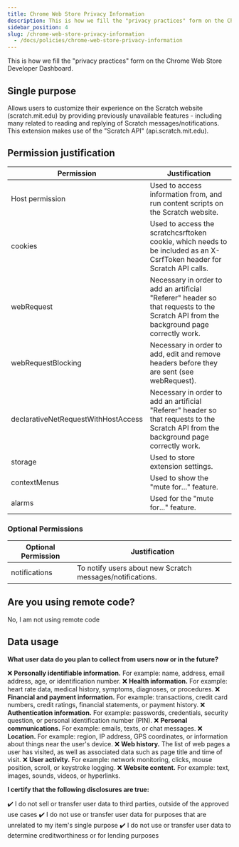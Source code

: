 ```yaml
---
title: Chrome Web Store Privacy Information
description: This is how we fill the "privacy practices" form on the Chrome Web Store Developer Dashboard.
sidebar_position: 4
slug: /chrome-web-store-privacy-information
  - /docs/policies/chrome-web-store-privacy-information
---
```


This is how we fill the "privacy practices" form on the Chrome Web Store Developer Dashboard.

## Single purpose

Allows users to customize their experience on the Scratch website (scratch.mit.edu) by providing previously unavailable features - including many related to reading and replying of Scratch messages/notifications.
This extension makes use of the "Scratch API" (api.scratch.mit.edu).

## Permission justification

| Permission                  | Justification                                                                                                                         |
|-----------------------------|---------------------------------------------------------------------------------------------------------------------------------------|
| Host permission | Used to access information from, and run content scripts on the Scratch website.                                                        |
| cookies                     | Used to access the scratchcsrftoken cookie, which needs to be included as an X-CsrfToken header for Scratch API calls.                |
| webRequest                  | Necessary in order to add an artificial "Referer" header so that requests to the Scratch API from the background page correctly work. |
| webRequestBlocking          | Necessary in order to add, edit and remove headers before they are sent (see webRequest).                                                                                                                 |
| declarativeNetRequestWithHostAccess | Necessary in order to add an artificial "Referer" header so that requests to the Scratch API from the background page correctly work.|
| storage                     | Used to store extension settings.                                                                                                     |
| contextMenus                | Used to show the "mute for..." feature.|
| alarms                      | Used for the "mute for..." feature.|

### Optional Permissions

| Optional Permission | Justification |
| -------------------- | ------------- |
| notifications | To notify users about new Scratch messages/notifications. |

## Are you using remote code?

No, I am not using remote code

## Data usage

**What user data do you plan to collect from users now or in the future?**

❌ **Personally identifiable information.** For example: name, address, email address, age, or identification number.
❌ **Health information.** For example: heart rate data, medical history, symptoms, diagnoses, or procedures.
❌ **Financial and payment information.** For example: transactions, credit card numbers, credit ratings, financial statements, or payment history.
❌ **Authentication information.** For example: passwords, credentials, security question, or personal identification number (PIN).
❌ **Personal communications.** For example: emails, texts, or chat messages.
❌ **Location.** For example: region, IP address, GPS coordinates, or information about things near the user's device.
❌ **Web history.** The list of web pages a user has visited, as well as associated data such as page title and time of visit.
❌ **User activity.** For example: network monitoring, clicks, mouse position, scroll, or keystroke logging.
❌ **Website content.** For example: text, images, sounds, videos, or hyperlinks.

**I certify that the following disclosures are true:**

✔️ I do not sell or transfer user data to third parties, outside of the approved use cases
✔️ I do not use or transfer user data for purposes that are unrelated to my item's single purpose
✔️ I do not use or transfer user data to determine creditworthiness or for lending purposes
